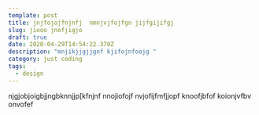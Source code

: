 ```yaml
---
template: post
title: jnjfojojfnjnfj  nmnjvjfojfgn jijfgijifgj
slug: jiooo jnofjigjo
draft: true
date: 2020-04-29T14:54:22.370Z
description: "mnjikjjgjjgnf kjifojnfoojg "
category: just coding
tags:
  - design
---
```

njgjobjoigbjjngbknnjjp[kfnjnf nnojiofojf nvjofijfmfjjopf knoofjbfof koionjvfbv  onvofef
